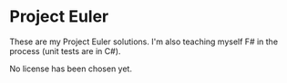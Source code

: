 Project Euler
===

These are my Project Euler solutions. I'm also teaching myself F# in the process (unit tests are in C#).

No license has been chosen yet.